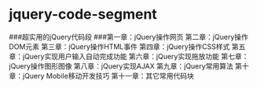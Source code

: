 # jquery-code-segment
###超实用的jQuery代码段
###第一章：jQuery操作网页
第二章：jQuery操作DOM元素
第三章：jQuery操作HTML事件
第四章：jQuery操作CSS样式
第五章：jQuery实现用户输入自动完成功能
第六章：jQuery实现拖放功能
第七章：jQuery操作图形图像
第八章：jQuery实现AJAX
第九章：jQuery常用算法
第十章：jQuery Mobile移动开发技巧
第十一章：其它常用代码块
